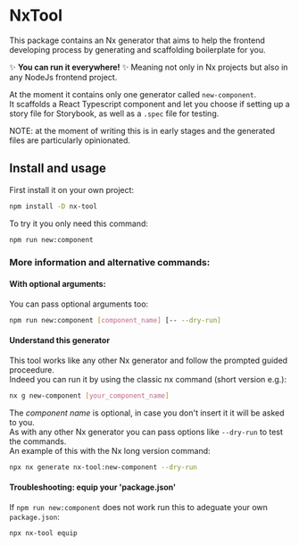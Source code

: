 # NxTool

This package contains an Nx generator that aims to help the frontend developing process by generating and scaffolding boilerplate for you.

✨ **You can run it everywhere!** ✨ 
Meaning not only in Nx projects but also in any NodeJs frontend project.  

At the moment it contains only one generator called `new-component`.  
It scaffolds a React Typescript component and let you choose if setting up a story file for Storybook, as well as a `.spec` file for testing. 

NOTE: at the moment of writing this is in early stages and the generated files are particularly opinionated.

## Install and usage

First install it on your own project:
```sh
npm install -D nx-tool
```
To try it you only need this command:
```bash
npm run new:component
```

### More information and alternative commands: 

#### With optional arguments:
You can pass optional arguments too:
```bash
npm run new:component [component_name] [-- --dry-run]
```

#### Understand this generator
This tool works like any other Nx generator and follow the prompted guided proceedure.  
Indeed you can run it by using the classic nx command (short version e.g.):
```sh
nx g new-component [your_component_name]
```
The _component name_ is optional, in case you don't insert it it will be asked to you.  
As with any other Nx generator you can pass options like `--dry-run` to test the commands.  
An example of this with the Nx long version command:  
```sh
npx nx generate nx-tool:new-component --dry-run
```
#### Troubleshooting: equip your 'package.json'
If `npm run new:component` does not work run this to adeguate your own `package.json`:
```bash
npx nx-tool equip
```